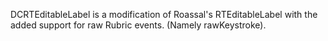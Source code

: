 DCRTEditableLabel is a modification of Roassal's RTEditableLabel with the added support for raw Rubric events. (Namely rawKeystroke).